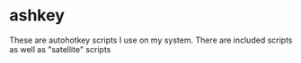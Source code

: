 # ashkey
These are autohotkey scripts I use on my system.
There are included scripts as well as "satellite" scripts
